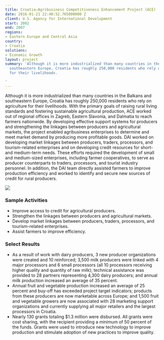 ```yaml
---
title: Croatia—Agribusiness Competitiveness Enhancement Project (ACE)
date: 2016-01-21 22:40:52.765000000 Z
client: U.S. Agency for International Development
start: 2002
end: 2007
regions:
- Eastern Europe and Central Asia
country:
- Croatia
solutions:
- Economic Growth
layout: project
summary: 'Although it is more industrialized than many countries in the Balkans and
  southeastern Europe, Croatia has roughly 250,000 residents who rely on agriculture
  for their livelihoods.

'
---
```


Although it is more industrialized than many countries in the Balkans and southeastern Europe, Croatia has roughly 250,000 residents who rely on agriculture for their livelihoods. With the primary goals of raising rural living standards and fostering sustainable agricultural production, ACE worked out of regional offices in Zagreb, Eastern Slavonia, and Dalmatia to reach farmers nationwide. By developing effective support systems for producers and strengthening the linkages between producers and agricultural markets, the project enabled agribusiness enterprises to determine and meet market demand by producing more profitable goods. DAI worked on developing market linkages between producers, traders, processors, and tourism-related enterprises and on developing credit resources for short- and medium-term needs. These efforts required the development of small and medium-sized enterprises, including farmer cooperatives, to serve as producer counterparts to traders, processors, and tourist industry personnel. In addition, the DAI team directly assisted farmers to improve production efficiency and worked to identify and secure new sources of credit for rural producers.

![][1]

###  Sample Activities

* Improve access to credit for agricultural producers.
* Strengthen the linkages between producers and agricultural markets.
* Develop market linkages between producers, traders, processors, and tourism-related enterprises.
* Assist farmers to improve efficiency.

###  Select Results

* As a result of work with dairy producers, 3 new producer organizations were created and 10 reinforced; 3,500 milk producers were linked with 4 major processors and 6 small processors (all 10 processors receiving higher quality and quantity of raw milk); technical assistance was provided to 28 partners representing 4,300 dairy producers; and annual milk production increased an average of 35 percent.
* Annual fruit and vegetable production increased an average of 25 percent and buy-off has exceeded project target indicators; products from these producers are now marketable across Europe; and 1,500 fruit and vegetable growers are now associated with 28 marketing support organizations and currently supplying all major retailers and the largest processors in Croatia.
* Nearly 130 grants totaling $1.3 million were disbursed. All grants were cost sharing, with the recipient providing a minimum of 50 percent of the funds. Grants were used to introduce new technology to improve production and stimulate adoption of new practices to improve quality.

[1]: https://assetify-dai.com/projects/CroatiaACE.jpg
